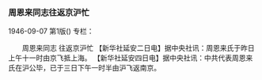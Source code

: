 ### 周恩来同志往返京沪忙

1946-09-07
第1版()
专栏：

　　周恩来同志
    往返京沪忙
    【新华社延安二日电】据中央社讯：周恩来氏于昨日上午十一时由京飞抵上海。
    【新华社延安四日电】据中央社讯：中共代表周恩来氏在沪公毕，已于三日下午一时半由沪飞返南京。

